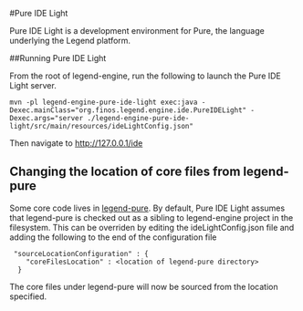 #Pure IDE Light

Pure IDE Light is a development environment for Pure, the language underlying the Legend platform.


##Running Pure IDE Light

From the root of legend-engine, run the following to launch the Pure IDE Light server.

```
mvn -pl legend-engine-pure-ide-light exec:java -Dexec.mainClass="org.finos.legend.engine.ide.PureIDELight" -Dexec.args="server ./legend-engine-pure-ide-light/src/main/resources/ideLightConfig.json"
```

Then navigate to http://127.0.0.1/ide

## Changing the location of core files from legend-pure
Some core code lives in [legend-pure](https://github.com/finos/legend-pure).
By default, Pure IDE Light assumes that legend-pure is checked out as a sibling to legend-engine project in the filesystem.
This can be overriden by editing the ideLightConfig.json file and adding the following to the end of the configuration file

```
 "sourceLocationConfiguration" : {
    "coreFilesLocation" : <location of legend-pure directory>
  }
```

The core files under legend-pure will now be sourced from the location specified.

